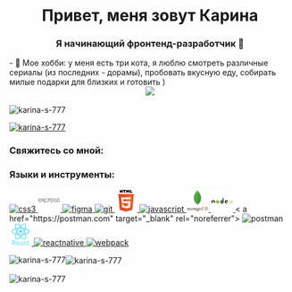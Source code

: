 <h1 align="center">Привет, меня зовут Карина</h1>
<h3 align="center">Я начинающий фронтенд-разработчик 👋</h3>
- 🌱 Мое хобби: у меня есть три кота, я люблю смотреть различные сериалы (из последних - дорамы), пробовать вкусную еду, собирать милые подарки для близких и готовить )

<div id="header" align="center">
  <img src="https://media.giphy.com/media/OMm2lZaKWAl4na3kAn/giphy.gif" width="100"/>
</div>

<p align="left"> <img src="https://komarev.com/ghpvc/?username=karina-s-777&label=Profile%20views&color=0e75b6&style=flat" alt="karina-s-777" /> </p>

<p align="left"> <a href="https://github.com/ryo-ma/github-profile-trophy"><img src="https://github-profile-tropy.vercel.app/?username=karina-s-777" alt="karina-s-777" /></a> </p>

<h3 align="left">Свяжитесь со мной:</h3>
<p align="left">
</p>

<h3 align ="left">Языки и инструменты:</h3>
<p align="left"> <a href="https://www.w3schools.com/css/" target="_blank" rel="noreferrer"> <img src="https://raw.githubusercontent. com/devicons/devicon/master/icons/css3/css3-original-wordmark.svg" alt="css3" width="40" height="40"/> </a> <a href="https:// expressjs.com" target="_blank" rel="noreferrer"> <img src="https://raw.githubusercontent.com/devicons/devicon/master/icons/express/express-original-wordmark.svg" alt= "express" width="40" height="40"/> </a> <a href="https://www.figma.com/" target="_blank" rel="noreferrer"> <img src= "https://www.vectorlogo.zone/logos/figma/figma-icon.svg" alt="figma" width="40" height="40"/> </a> <a href="https:/ /git-scm.com/" target="_blank" rel="noreferrer"> <img src="https://www.vectorlogo.zone/logos/git-scm/git-scm-icon.svg" alt= "git" width="40" height="40"/> </a> <a href="https://www.w3.org/html/" target="_blank" rel="noreferrer"> <img src="https://raw.githubusercontent.com/devicons/devicon/master/icons/html5/html5-original-wordmark.svg" alt="html5" width="40" height="40"/> </ a> <a href="https://developer.mozilla.org/en-US/docs/Web/JavaScript" target="_blank" rel="noreferrer"> <img src="https://raw.githubusercontent .com/devicons/devicon/master/icons/javascript/javascript-original.svg" alt="javascript" width="40" height="40"/> </a> <a href="https://www .mongodb.com/" target="_blank" rel="noreferrer"> <img src="https://raw.githubusercontent.com/devicons/devicon/master/icons/mongodb/mongodb-original-wordmark.svg" alt="mongodb" width="40" height="40"/> </a> <a href="https://nodejs.org" target="_blank" rel="noreferrer"> <img src=" https://raw.githubusercontent.com/devicons/devicon/master/icons/nodejs/nodejs-original-wordmark.svg" alt="nodejs" width="40" height="40"/> </a> < a href="https://postman.com" target="_blank" rel="noreferrer"> <img src="https://www.vectorlogo.zone/logos/getpostman/getpostman-icon.svg" alt="postman" width="40" height="40"/> </a> <a href="https://reactjs.org/" target="_blank" rel="noreferrer"> <img src="https://raw.githubusercontent.com/devicons/devicon/master/icons/react/react-original-wordmark.svg" alt="react" width="40" height="40"/> </ a> <a href="https://reactnative.dev/" target="_blank" rel="noreferrer"> <img src="https://reactnative.dev/img/header_logo.svg" alt="reactnative " width="40" height="40"/> </a> <a href="https://webpack.js.org" target="_blank" rel="noreferrer"> <img src="https: //raw.githubusercontent.com/devicons/devicon/d00d0969292a6569d45b06d3f350f463a0107b0d/icons/webpack/webpack-original-wordmark.svg" alt="webpack" width="40" height="40"/> </a> </p >

<p><img align="left" src="https://github-readme-stats.vercel.app/api/top-langs?username=karina-s-777&show_icons=true&locale=en&layout=compact" alt=" karina-s-777" /></p>

<p> <img align="center" src="https://github-readme-stats.vercel.app/api?username=karina-s-777&show_icons =true&locale=en" alt="karina-s-777" /></p>

<p><img align="center" src="https://github-readme-streak-stats.herokuapp.com/? user=karina-s-777&" alt="karina-s-777" /></p>

